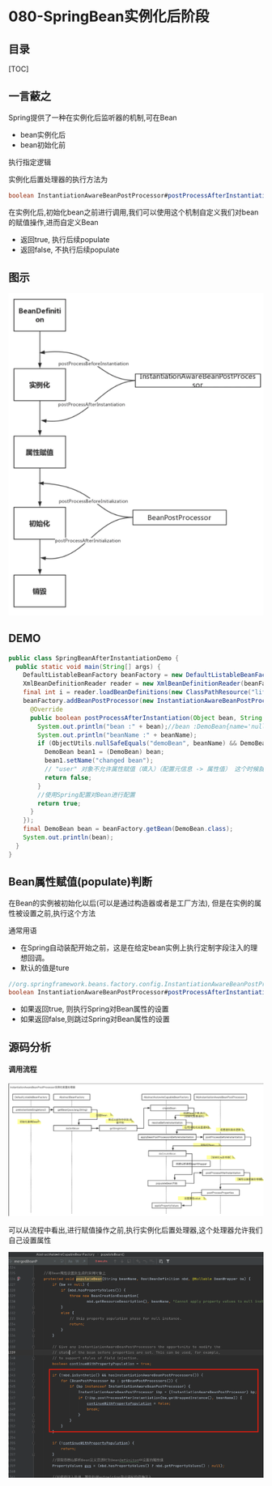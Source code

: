 # 080-SpringBean实例化后阶段

## 目录

[TOC]

## 一言蔽之

Spring提供了一种在实例化后监听器的机制,可在Bean

- bean实例化后
- bean初始化前

执行指定逻辑

实例化后置处理器的执行方法为

```java
boolean InstantiationAwareBeanPostProcessor#postProcessAfterInstantiation(Object bean, String beanName);
```

在实例化后,初始化bean之前进行调用,我们可以使用这个机制自定义我们对bean的赋值操作,进而自定义Bean

- 返回true, 执行后续populate
- 返回false, 不执行后续populate

## 图示

<img src="../../assets/image-20200922174843774.png" alt="image-20200922174843774"  />

## DEMO

```java
public class SpringBeanAfterInstantiationDemo {
  public static void main(String[] args) {
    DefaultListableBeanFactory beanFactory = new DefaultListableBeanFactory();
    XmlBeanDefinitionReader reader = new XmlBeanDefinitionReader(beanFactory);
    final int i = reader.loadBeanDefinitions(new ClassPathResource("lifecycle/beforeInitilization/spring-bean-lifecycle-before-initialization.xml"));
    beanFactory.addBeanPostProcessor(new InstantiationAwareBeanPostProcessor() {
      @Override
      public boolean postProcessAfterInstantiation(Object bean, String beanName) throws BeansException {
        System.out.println("bean :" + bean);//bean :DemoBean{name='null'} 可以看出这里只是初始化了,没有populate
        System.out.println("beanName :" + beanName);
        if (ObjectUtils.nullSafeEquals("demoBean", beanName) && DemoBean.class.equals(bean.getClass())) {
          DemoBean bean1 = (DemoBean) bean;
          bean1.setName("changed bean");
          // "user" 对象不允许属性赋值（填入）（配置元信息 -> 属性值） 这个时候就不会走populate逻辑了
          return false;
        }
        //使用Spring配置对Bean进行配置
        return true;
      }
    });
    final DemoBean bean = beanFactory.getBean(DemoBean.class);
    System.out.println(bean);
  }
}
```

## Bean属性赋值(populate)判断

在Bean的实例被初始化以后(可以是通过构造器或者是工厂方法), 但是在实例的属性被设置之前,执行这个方法

通常用语

- 在Spring自动装配开始之前，这是在给定bean实例上执行定制字段注入的理想回调。
- 默认的值是ture

```java
//org.springframework.beans.factory.config.InstantiationAwareBeanPostProcessor
boolean InstantiationAwareBeanPostProcessor#postProcessAfterInstantiation(Object bean, String beanName)
```

- 如果返回true, 则执行Spring对Bean属性的设置
- 如果返回false,则跳过Spring对Bean属性的设置

## 源码分析

#### 调用流程

![image-20201125221451477](../../assets/image-20201125221451477.png)

可以从流程中看出,进行赋值操作之前,执行实例化后置处理器,这个处理器允许我们自己设置属性

![image-20201125192955451](../../assets/image-20201125192955451.png)